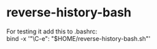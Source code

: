 # reverse-history-bash


 
For testing it add this to .bashrc:                  
bind -x '"\C-e": "$HOME/reverse-history-bash.sh"'
